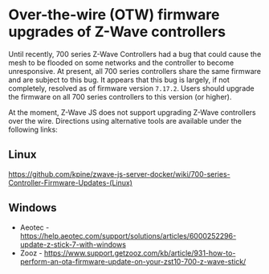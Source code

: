 # Over-the-wire (OTW) firmware upgrades of Z-Wave controllers

Until recently, 700 series Z-Wave Controllers had a bug that could cause the mesh to be flooded on some networks and the controller to become unresponsive. At present, all 700 series controllers share the same firmware and are subject to this bug. It appears that this bug is largely, if not completely, resolved as of firmware version `7.17.2`. Users should upgrade the firmware on all 700 series controllers to this version (or higher).

At the moment, Z-Wave JS does not support upgrading Z-Wave controllers over the wire. Directions using alternative tools are available under the following links:

## Linux

https://github.com/kpine/zwave-js-server-docker/wiki/700-series-Controller-Firmware-Updates-(Linux)

## Windows

-   Aeotec - https://help.aeotec.com/support/solutions/articles/6000252296-update-z-stick-7-with-windows
-   Zooz - https://www.support.getzooz.com/kb/article/931-how-to-perform-an-ota-firmware-update-on-your-zst10-700-z-wave-stick/
